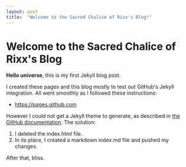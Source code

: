 ```yaml
---
layout: post
title:  "Welcome to the Sacred Chalice of Rixx's Blog!"
---
```


# Welcome to the Sacred Chalice of Rixx's Blog

**Hello universe**, this is my first Jekyll blog post.

I created these pages and this blog mostly to test out GitHub's Jekyll integration. All went smoothly as I followed these instructions:

* https://pages.github.com

However I could not get a Jekyll theme to generate, as described in [the GitHub documentation](https://help.github.com/en/articles/adding-a-jekyll-theme-to-your-github-pages-site-with-the-jekyll-theme-chooser). The solution:
1. I deleted the index.html file.
1. In its place, I created a markdown index.md file and pushed my changes.

After that, bliss. 